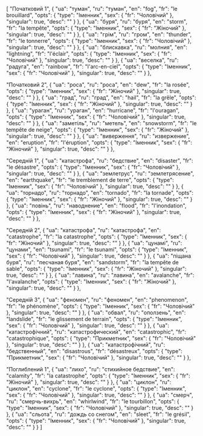 [
  "Початковий 1",
  {
    "ua": "туман",
    "ru": "туман",
    "en": "fog",
    "fr": "le brouillard",
    "opts": {
      "type": "Іменник",
      "sex": {
        "fr": "Чоловічий"
      },
      "singular": true,
      "desc": ""
    }
  },
  {
    "ua": "буря",
    "ru": "буря",
    "en": "storm",
    "fr": "la tempête",
    "opts": {
      "type": "Іменник",
      "sex": {
        "fr": "Жіночий"
      },
      "singular": true,
      "desc": ""
    }
  },
  {
    "ua": "грім",
    "ru": "гром",
    "en": "thunder",
    "fr": "le tonnerre",
    "opts": {
      "type": "Іменник",
      "sex": {
        "fr": "Чоловічий"
      },
      "singular": true,
      "desc": ""
    }
  },
  {
    "ua": "блискавка",
    "ru": "молния",
    "en": "lightning",
    "fr": "l'éclair",
    "opts": {
      "type": "Іменник",
      "sex": {
        "fr": "Чоловічий"
      },
      "singular": true,
      "desc": ""
    }
  },
  {
    "ua": "веселка",
    "ru": "радуга",
    "en": "rainbow",
    "fr": "l'arc-en-ciel",
    "opts": {
      "type": "Іменник",
      "sex": {
        "fr": "Чоловічий"
      },
      "singular": true,
      "desc": ""
    }
  },


  
  "Початковий 2",
  {
    "ua": "роса",
    "ru": "роса",
    "en": "dew",
    "fr": "la rosée",
    "opts": {
      "type": "Іменник",
      "sex": {
        "fr": "Жіночий"
      },
      "singular": true,
      "desc": ""
    }
  },
  {
    "ua": "град",
    "ru": "град",
    "en": "hail",
    "fr": "la grêle",
    "opts": {
      "type": "Іменник",
      "sex": {
        "fr": "Жіночий"
      },
      "singular": true,
      "desc": ""
    }
  },
  {
    "ua": "ураган",
    "ru": "ураган",
    "en": "hurricane",
    "fr": "l'ouragan",
    "opts": {
      "type": "Іменник",
      "sex": {
        "fr": "Чоловічий"
      },
      "singular": true,
      "desc": ""
    }
  },
  {
    "ua": "заметіль",
    "ru": "метель",
    "en": "snowstorm",
    "fr": "le tempête de neige",
    "opts": {
      "type": "Іменник",
      "sex": {
        "fr": "Жіночий"
      },
      "singular": true,
      "desc": ""
    }
  },
  {
    "ua": "виверження",
    "ru": "извержение",
    "en": "eruption",
    "fr": "l'éruption",
    "opts": {
      "type": "Іменник",
      "sex": {
        "fr": "Жіночий"
      },
      "singular": true,
      "desc": ""
    }
  },



  "Середній 1",
  {
    "ua": "катастрофа",
    "ru": "бедствие",
    "en": "disaster",
    "fr": "le désastre",
    "opts": {
      "type": "Іменник",
      "sex": {
        "fr": "Чоловічий"
      },
      "singular": true,
      "desc": ""
    }
  },
  {
    "ua": "землетрус",
    "ru": "землетрясение",
    "en": "earthquake",
    "fr": "le tremblement de terre",
    "opts": {
      "type": "Іменник",
      "sex": {
        "fr": "Чоловічий"
      },
      "singular": true,
      "desc": ""
    }
  },
  {
    "ua": "торнадо",
    "ru": "торнадо",
    "en": "tornado",
    "fr": "la tornade",
    "opts": {
      "type": "Іменник",
      "sex": {
        "fr": "Жіночий"
      },
      "singular": true,
      "desc": ""
    }
  },
  {
    "ua": "повінь",
    "ru": "наводнение",
    "en": "flood",
    "fr": "l'inondation",
    "opts": {
      "type": "Іменник",
      "sex": {
        "fr": "Жіночий"
      },
      "singular": true,
      "desc": ""
    }
  },



  "Середній 2",
  {
    "ua": "катастрофа",
    "ru": "катастрофа",
    "en": "catastrophe",
    "fr": "la catastrophe",
    "opts": {
      "type": "Іменник",
      "sex": {
        "fr": "Жіночий"
      },
      "singular": true,
      "desc": ""
    }
  },
  {
    "ua": "цунамі",
    "ru": "цунами",
    "en": "tsunami",
    "fr": "le tsunami",
    "opts": {
      "type": "Іменник",
      "sex": {
        "fr": "Чоловічий"
      },
      "singular": true,
      "desc": ""
    }
  },
  {
    "ua": "піщана буря",
    "ru": "песчаная буря",
    "en": "sandstorm",
    "fr": "la tempête de sable",
    "opts": {
      "type": "Іменник",
      "sex": {
        "fr": "Жіночий"
      },
      "singular": true,
      "desc": ""
    }
  },
  {
    "ua": "лавина",
    "ru": "лавина",
    "en": "avalanche",
    "fr": "l'avalanche",
    "opts": {
      "type": "Іменник",
      "sex": {
        "fr": "Жіночий"
      },
      "singular": true,
      "desc": ""
    }
  },



  "Середній 3",
  {
    "ua": "феномен",
    "ru": "феномен",
    "en": "phenomenon",
    "fr": "le phénomène",
    "opts": {
      "type": "Іменник",
      "sex": {
        "fr": "Чоловічий"
      },
      "singular": true,
      "desc": ""
    }
  },
  {
    "ua": "обвал",
    "ru": "оползень",
    "en": "landslide",
    "fr": "le glissement de terrain",
    "opts": {
      "type": "Іменник",
      "sex": {
        "fr": "Чоловічий"
      },
      "singular": true,
      "desc": ""
    }
  },
  {
    "ua": "катастрофічний",
    "ru": "катастрофический",
    "en": "catastrophic",
    "fr": "catastrophique",
    "opts": {
      "type": "Прикметник",
      "sex": {
        "fr": "Чоловічий"
      },
      "singular": true,
      "desc": ""
    }
  },
  {
    "ua": "катастрофічний",
    "ru": "бедственный",
    "en": "disastrous",
    "fr": "désastreux",
    "opts": {
      "type": "Прикметник",
      "sex": {
        "fr": "Чоловічий"
      },
      "singular": true,
      "desc": ""
    }
  },



  "Поглиблений 1",
  {
    "ua": "лихо",
    "ru": "стихийное бедствие",
    "en": "calamity",
    "fr": "la catastrophe",
    "opts": {
      "type": "Іменник",
      "sex": {
        "fr": "Жіночий"
      },
      "singular": true,
      "desc": ""
    }
  },
  {
    "ua": "циклон",
    "ru": "циклон",
    "en": "cyclone",
    "fr": "le cyclone",
    "opts": {
      "type": "Іменник",
      "sex": {
        "fr": "Чоловічий"
      },
      "singular": true,
      "desc": ""
    }
  },
  {
    "ua": "смерч",
    "ru": "смерчь-вихрь",
    "en": "whirlwind",
    "fr": "le tourbillon",
    "opts": {
      "type": "Іменник",
      "sex": {
        "fr": "Чоловічий"
      },
      "singular": true,
      "desc": ""
    }
  },
  {
    "ua": "сльота",
    "ru": "дождь со снегом",
    "en": "sleet",
    "fr": "le grésil",
    "opts": {
      "type": "Іменник",
      "sex": {
        "fr": "Чоловічий"
      },
      "singular": true,
      "desc": ""
    }
  }
]
